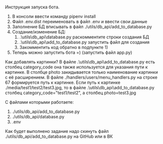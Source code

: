 Инструкция запуска бота.

1. В консоли ввести команду pipenv install
2. Файл .env.dist переименовать в файл .env и ввести свои данные
3. Заполнение БД вписывать в файл ./utils/db_api/add_to_database.py
4. Создание/изменение БД:
    1) .\utils\db_api\database.py раскомментите строки создания БД
    2) .\utils\db_api\add_to_database.py запустить файл для создания
    3) Закомментить код обратно в подпункте 1)
5. Теперь можно запустить бота =) (запустить файл app.py)

Как добавлять картинки? В файле .\utils\db_api\add_to_database.py есть столбец category_code она также используется для
указания пути к картинке. В столбце photo закидывается только наименование картинки с её расширением. В файле
./handlers/users/menu_handlers.py на строке 67 формируется путь к картинке. Если путь к картинке
./media/test1/test2/test3.jpg, то в файле .\utils\db_api\add_to_database.py столбец category_code="test1/test2", а
столбец photo=test3.jpg

С файлами которыми работаете:
1. ./utils/db_api/add_to_database.py
2. ./utils/db_api/database.py
3. .env

Как будет выполнено задание надо скинуть файл ./utils/db_api/add_to_database.py
на GitHub или в ВК